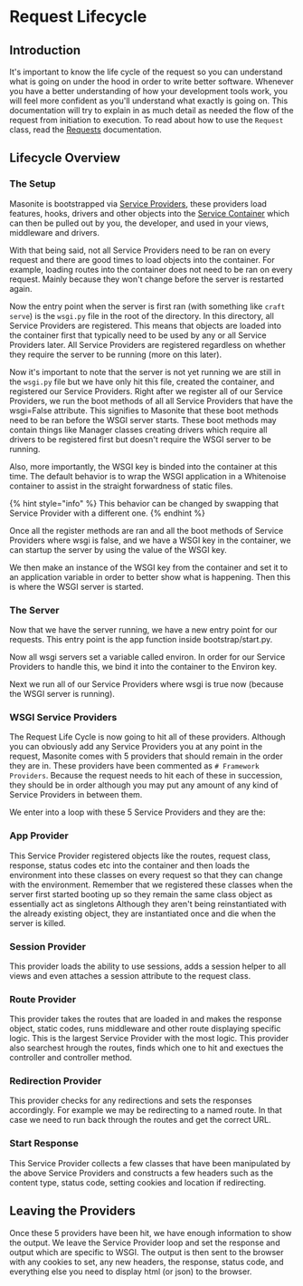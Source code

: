 # Request Lifecycle

## Introduction

It's important to know the life cycle of the request so you can understand what is going on under the hood in order to write better software. Whenever you have a better understanding of how your development tools work, you will feel more confident as you'll understand what exactly is going on. This documentation will try to explain in as much detail as needed the flow of the request from initiation to execution. To read about how to use the `Request` class, read the [Requests](../the-basics/requests.md) documentation.

## Lifecycle Overview

### The Setup

Masonite is bootstrapped via [Service Providers](service-providers.md), these providers load features, hooks, drivers and other objects into the [Service Container](service-container.md) which can then be pulled out by you, the developer, and used in your views, middleware and drivers.

With that being said, not all Service Providers need to be ran on every request and there are good times to load objects into the container. For example, loading routes into the container does not need to be ran on every request. Mainly because they won't change before the server is restarted again.

Now the entry point when the server is first ran \(with something like `craft serve`\) is the `wsgi.py` file in the root of the directory. In this directory, all Service Providers are registered. This means that objects are loaded into the container first that typically need to be used by any or all Service Providers later. All Service Providers are registered regardless on whether they require the server to be running \(more on this later\).

Now it's important to note that the server is not yet running we are still in the `wsgi.py` file but we have only hit this file, created the container, and registered our Service Providers. Right after we register all of our Service Providers, we run the boot methods of all all Service Providers that have the wsgi=False attribute. This signifies to Masonite that these boot methods need to be ran before the WSGI server starts. These boot methods may contain things like Manager classes creating drivers which require all drivers to be registered first but doesn't require the WSGI server to be running. 

Also, more importantly, the WSGI key is binded into the container at this time. The default behavior is to wrap the WSGI application in a Whitenoise container to assist in the straight forwardness of static files. 

{% hint style="info" %}
This behavior can be changed by swapping that Service Provider with a different one.
{% endhint %}

Once all the register methods are ran and all the boot methods of Service Providers where wsgi is false, and we have a WSGI key in the container, we can startup the server by using the value of the WSGI key.

We then make an instance of the WSGI key from the container and set it to an application variable in order to better show what is happening. Then this is where the WSGI server is started.

### The Server

Now that we have the server running, we have a new entry point for our requests. This entry point is the app function inside bootstrap/start.py. 

Now all wsgi servers set a variable called environ. In order for our Service Providers to handle this, we bind it into the container to the Environ key.

Next we run all of our Service Providers where wsgi is true now \(because the WSGI server is running\).

### WSGI Service Providers

The Request Life Cycle is now going to hit all of these providers. Although you can obviously add any Service Providers you at any point in the request, Masonite comes with 5 providers that should remain in the order they are in. These providers have been commented as `# Framework Providers`. Because the request needs to hit each of these in succession, they should be in order although you may put any amount of any kind of Service Providers in between them.

We enter into a loop with these 5 Service Providers and they are the:

### App Provider

This Service Provider registered objects like the routes, request class, response, status codes etc into the container and then loads the environment into these classes on every request so that they can change with the environment. Remember that we registered these classes when the server first started booting up so they remain the same class object as essentially act as singletons Although they aren't being reinstantiated with the already existing object, they are instantiated once and die when the server is killed.

### Session Provider

This provider loads the ability to use sessions, adds a session helper to all views and even attaches a session attribute to the request class.

### Route Provider

This provider takes the routes that are loaded in and makes the response object, static codes, runs middleware and other route displaying specific logic. This is the largest Service Provider with the most logic. This provider also searchest hrough the routes, finds which one to hit and exectues the controller and controller method.

### Redirection Provider

This provider checks for any redirections and sets the responses accordingly. For example we may be redirecting to a named route. In that case we need to run back through the routes and get the correct URL.

### Start Response

This Service Provider collects a few classes that have been manipulated by the above Service Providers and constructs a few headers such as the content type, status code, setting cookies and location if redirecting.

## Leaving the Providers

Once these 5 providers have been hit, we have enough information to show the output. We leave the Service Provider loop and set the response and output which are specific to WSGI. The output is then sent to the browser with any cookies to set, any new headers, the response, status code, and everything else you need to display html \(or json\) to the browser.

